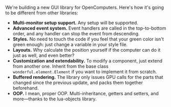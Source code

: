 We're building a new GUI library for OpenComputers. Here's how it's going to be
different from other libraries:

- **Multi-monitor setup support.** Any setup will be supported.
- **Advanced event system.** Event handlers are called in the top-to-bottom
  order, and any handler can stop the event from descending.
- **Styles.** No need to touch the code if you feel that your green color isn't
  green enough: just change a variable in your style file.
- **Layouts.** Why calculate the position yourself if the computer can do it
  just as well, and even better?
- **Customization and extendability.** To modify a component, just extend from
  another one. Inherit from the base class `wonderful.element.Element` if
  you want to implement it from scratch.
- **Buffered rendering.** The library only issues GPU calls for the parts that
  changed since the previous update, and packs them together beforehand.
- **OOP.** I mean, proper OOP. Multi-inheritance, getters and setters, and
  more—thanks to the lua-objects library.

